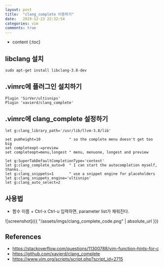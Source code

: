 ```yaml
---
layout: post
title:  "clang_complete 이용하기"
date:   2019-12-23 22:32:54
categories: vim
comments: true
---
```

* content
{:toc}

## libclang 설치

    sudo apt-get install libclang-3.8-dev

## .vimrc에 플러그인 설치하기

    Plugin 'SirVer/ultisnips'
    Plugin 'xavierd/clang_complete'

## .vimrc에 clang_complete 설정하기

    let g:clang_library_path='/usr/lib/llvm-3.8/lib'

    set pumheight=10             " so the complete menu doesn't get too big
    set completeopt-=preview
    set completeopt=menu,longest " menu, menuone, longest and preview

    let g:SuperTabDefaultCompletionType='context'
    let g:clang_complete_auto=0  " I can start the autocompletion myself, thanks..
    let g:clang_snippets=1       " use a snippet engine for placeholders
    let g:clang_snippets_engine='ultisnips'
    let g:clang_auto_select=2  

## 사용법
  - 함수 이름 + Ctrl-x Ctrl-u 입력하면, parameter list가 채워진다.

![screenshot]({{ "/assets/imgs/clang_complete_code.png" | absolute_url }})

## References
  - https://stackoverflow.com/questions/11300788/vim-function-hints-for-c
  - https://github.com/xavierd/clang_complete
  - https://www.vim.org/scripts/script.php?script_id=2715

